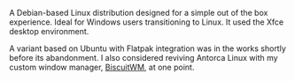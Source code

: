 A Debian-based Linux distribution designed for a simple out of the box experience. Ideal for Windows users transitioning to Linux. It used the Xfce desktop environment.

A variant based on Ubuntu with Flatpak integration was in the works shortly before its abandonment. I also considered reviving Antorca Linux with my custom window manager, [BiscuitWM](/projects/biscuitwm), at one point.

